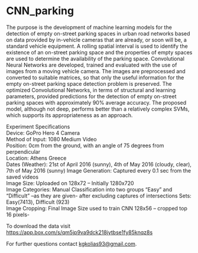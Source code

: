 # CNN_parking

The purpose is the development of machine learning models for the detection of empty on-street parking spaces in urban road networks based on data provided by in-vehicle cameras that are already, or soon will be, a standard vehicle equipment. A rolling spatial interval is used to identify the existence of an on-street parking space and the properties of empty spaces are used to determine the availability of the parking space. Convolutional Neural Networks are developed, trained and evaluated with the use of images from a moving vehicle camera. The images are preprocessed and converted to suitable matrices, so that only the useful information for the empty on-street parking space detection problem is preserved. The optimized Convolutional Networks, in terms of structural and learning parameters, provided predictions for the detection of empty on-street parking spaces with approximately 90% average accuracy. The proposed model, although not deep, performs better than a relatively complex SVMs, which supports its appropriateness as an approach. 

Experiment Specifications                                                                     
Device:			GoPro Hero 4 Camera                                                                                          
Method of Input:	1080 Medium Video                                                                                         
Position:		0cm from the ground, with an angle of 75 degrees from perpendicular                                       
Location:		Athens Greece                                                                                              
Dates (Weather):	21st of April 2016 (sunny), 4th of May 2016 (cloudy, clear), 7th of May 2016 (sunny)
Image Generation:       Captured every 0.1 sec from the saved videos                                                                       
Image Size:             Uploaded on 128x72 – Initially 1280x720                                                                      
Image Categories:       Manual Classification into two groups “Easy” and “Difficult” –as they are given- after excluding captures of intersections
Sets:	Easy(7413), Difficult (923)                                                                      
Image Cropping:	Final Image Size used to train CNN 128x56 – cropped top 16 pixels-                                        

To download the data visit https://app.box.com/s/qm5jp9va9dck218jytbse1fy85knqz8s 

For further questions contact kgkolias93@gmail.com.
